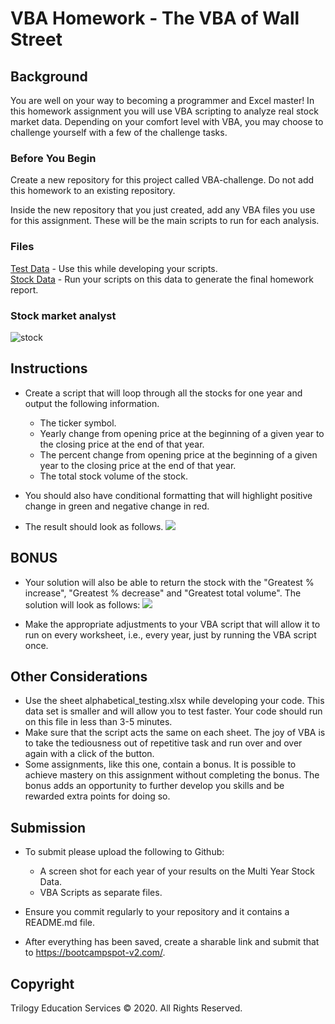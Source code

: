 # VBA Homework - The VBA of Wall Street

## Background
You are well on your way to becoming a programmer and Excel master! In this homework assignment you will use VBA scripting to analyze real stock market data. Depending on your comfort level with VBA, you may choose to challenge yourself with a few of the challenge tasks.

### Before You Begin

Create a new repository for this project called VBA-challenge. Do not add this homework to an existing repository.

Inside the new repository that you just created, add any VBA files you use for this assignment. These will be the main scripts to run for each analysis.

### Files

[Test Data](https://gt.bootcampcontent.com/GT-Coding-Boot-Camp/gt-atl-data-pt-03-2021-u-c/blob/master/02-VBA-Scripting/Homework/Instructions/Resources/alphabetical_testing.xlsx) - Use this while developing your scripts.\
[Stock Data](https://gt.bootcampcontent.com/GT-Coding-Boot-Camp/gt-atl-data-pt-03-2021-u-c/blob/master/02-VBA-Scripting/Homework/Instructions/Resources/Multiple_year_stock_data.xlsxz) - Run your scripts on this data to generate the final homework report.

### Stock market analyst
![stock](https://gt.bootcampcontent.com/GT-Coding-Boot-Camp/gt-atl-data-pt-03-2021-u-c/raw/master/02-VBA-Scripting/Homework/Instructions/Images/stockmarket.jpg)

## Instructions

* Create a script that will loop through all the stocks for one year and output the following information.

  * The ticker symbol.
  * Yearly change from opening price at the beginning of a given year to the closing price at the end of that year.
  * The percent change from opening price at the beginning of a given year to the closing price at the end of that year.
  * The total stock volume of the stock.

* You should also have conditional formatting that will highlight positive change in green and negative change in red.

* The result should look as follows.
![](https://gt.bootcampcontent.com/GT-Coding-Boot-Camp/gt-atl-data-pt-03-2021-u-c/raw/master/02-VBA-Scripting/Homework/Instructions/Images/moderate_solution.png)

## BONUS

* Your solution will also be able to return the stock with the "Greatest % increase", "Greatest % decrease" and "Greatest total volume". The solution will look as follows:
![](https://gt.bootcampcontent.com/GT-Coding-Boot-Camp/gt-atl-data-pt-03-2021-u-c/raw/master/02-VBA-Scripting/Homework/Instructions/Images/hard_solution.png)

* Make the appropriate adjustments to your VBA script that will allow it to run on every worksheet, i.e., every year, just by running the VBA script once.


## Other Considerations

* Use the sheet alphabetical_testing.xlsx while developing your code. This data set is smaller and will allow you to test faster. Your code should run on this file in less than 3-5 minutes.
* Make sure that the script acts the same on each sheet. The joy of VBA is to take the tediousness out of repetitive task and run over and over again with a click of the button.
* Some assignments, like this one, contain a bonus. It is possible to achieve mastery on this assignment without completing the bonus. The bonus adds an opportunity to further develop you skills and be rewarded extra points for doing so.

## Submission

* To submit please upload the following to Github:
  * A screen shot for each year of your results on the Multi Year Stock Data.
  * VBA Scripts as separate files.

* Ensure you commit regularly to your repository and it contains a README.md file.

* After everything has been saved, create a sharable link and submit that to https://bootcampspot-v2.com/.




## Copyright
Trilogy Education Services © 2020. All Rights Reserved.
